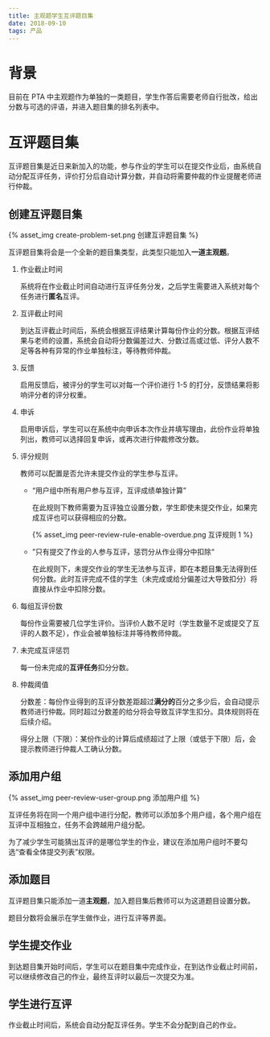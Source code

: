 ```yaml
---
title: 主观题学生互评题目集
date: 2018-09-10
tags: 产品
---
```


# 背景

目前在 PTA 中主观题作为单独的一类题目，学生作答后需要老师自行批改，给出分数与可选的评语，并进入题目集的排名列表中。

# 互评题目集

互评题目集是近日来新加入的功能，参与作业的学生可以在提交作业后，由系统自动分配互评任务，评价打分后自动计算分数，并自动将需要仲裁的作业提醒老师进行仲裁。

## 创建互评题目集

{% asset_img create-problem-set.png 创建互评题目集 %}

互评题目集将会是一个全新的题目集类型，此类型只能加入**一道主观题**。

1. 作业截止时间

    系统将在作业截止时间自动进行互评任务分发，之后学生需要进入系统对每个任务进行**匿名**互评。

1. 互评截止时间

    到达互评截止时间后，系统会根据互评结果计算每份作业的分数。根据互评结果与老师的设置，系统会自动将分数偏差过大、分数过高或过低、评分人数不足等各种有异常的作业单独标注，等待教师仲裁。

1. 反馈

    启用反馈后，被评分的学生可以对每一个评价进行 1-5 的打分，反馈结果将影响评分者的评分权重。

1. 申诉

    启用申诉后，学生可以在系统中向申诉本次作业并填写理由，此份作业将单独列出，教师可以选择回复申诉，或再次进行仲裁修改分数。

1. 评分规则

    教师可以配置是否允许未提交作业的学生参与互评。
    
    * “用户组中所有用户参与互评，互评成绩单独计算”
        
        在此规则下教师需要为互评独立设置分数，学生即使未提交作业，如果完成互评也可以获得相应的分数。

        {% asset_img peer-review-rule-enable-overdue.png 互评规则 1 %}

    * ”只有提交了作业的人参与互评，惩罚分从作业得分中扣除“

        在此规则下，未提交作业的学生无法参与互评，即在本题目集无法得到任何分数。此时互评完成不佳的学生（未完成或给分偏差过大导致扣分）将直接从作业中扣除分数。

1. 每组互评份数

    每份作业需要被几位学生评价。当评价人数不足时（学生数量不足或提交了互评的人数不足），作业会被单独标注并等待教师仲裁。

1. 未完成互评惩罚

    每一份未完成的**互评任务**扣分分数。

1. 仲裁阈值

    分数差：每份作业得到的互评分数差距超过**满分的**百分之多少后，会自动提示教师进行仲裁。同时超过分数差的给分将会导致互评学生扣分。具体规则将在后续介绍。

    得分上限（下限）：某份作业的计算后成绩超过了上限（或低于下限）后，会提示教师进行仲裁人工确认分数。

## 添加用户组

{% asset_img peer-review-user-group.png 添加用户组 %}

互评任务将在同一个用户组中进行分配，教师可以添加多个用户组，各个用户组在互评中互相独立，任务不会跨越用户组分配。

为了减少学生可能猜出互评的是哪位学生的作业，建议在添加用户组时不要勾选“查看全体提交列表”权限。

## 添加题目

互评题目集只能添加一道**主观题**，加入题目集后教师可以为这道题目设置分数。

题目分数将会展示在学生做作业，进行互评等界面。

## 学生提交作业

到达题目集开始时间后，学生可以在题目集中完成作业，在到达作业截止时间前，可以继续修改自己的作业，最终互评时以最后一次提交为准。

## 学生进行互评

作业截止时间后，系统会自动分配互评任务。学生不会分配到自己的作业。


